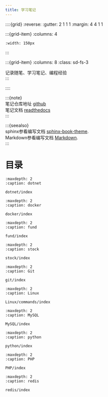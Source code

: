 ```yaml
---
title: 学习笔记
---
```


::::{grid}
:reverse:
:gutter: 2 1 1 1
:margin: 4 4 1 1

:::{grid-item}
:columns: 4

```{image} ./_static/logo-square.svg
:width: 150px
```
:::

:::{grid-item}
:columns: 8
:class: sd-fs-3

记录随笔、学习笔记、编程经验  
:::

::::

:::{note}  
笔记仓库地址 [github](https://github.com/Abner1995/snotes)  
笔记文档 [readthedocs](https://snotes.readthedocs.io/zh-cn/latest/index.html)  
:::  

:::{seealso}  
sphinx参看编写文档 [sphinx-book-theme](https://sphinx-book-theme.readthedocs.io/en/stable/index.html).  
Markdown参看编写文档 [Markdown](https://github.com/MicrosoftDocs/Advertising-docs/tree/main).  
:::

# 目录

```{toctree}
:maxdepth: 2
:caption: dotnet

dotnet/index
```

```{toctree}
:maxdepth: 2
:caption: docker

docker/index
```

```{toctree}
:maxdepth: 2
:caption: fund

fund/index
```  

```{toctree}
:maxdepth: 2
:caption: stock

stock/index
```  

```{toctree}
:maxdepth: 2
:caption: Git

git/index
```

```{toctree}
:maxdepth: 2
:caption: Linux

Linux/commands/index
```

```{toctree}
:maxdepth: 2
:caption: MySQL

MySQL/index
```

```{toctree}
:maxdepth: 2
:caption: python

python/index
```

```{toctree}
:maxdepth: 2
:caption: PHP

PHP/index
```

```{toctree}
:maxdepth: 2
:caption: redis

redis/index
```